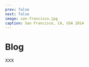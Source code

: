 ```yaml
---
prev: false
next: false
image: san-francisco.jpg
caption: San Francisco, CA, USA 2014
---
```


# Blog

XXX
